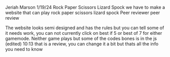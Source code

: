 Jeriah Marson
1/19/24
Rock Paper Scissors Lizard Spock
we have to make a website that can play rock paper scissors lizard spock
Peer reviewer
peer review

The website looks semi designed and has the rules but you can tell some of it needs work, you can not currently click on best if 5 or best of 7 for either gamemode. Neither game plays but some of the codes bones is in the js (edited) 
10:13
that is a review, you can change it a bit but thats all the info you need to know